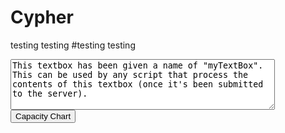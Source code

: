 # Cypher
<script>
function myFunction()
{
    var tB=document.getElementById("myTextBox");
    tB.innerHTML = "mohteurfkalca";
}
</script>
testing testing
#testing testing
<textarea id="myTextBox" cols="50" rows="5">
This textbox has been given a name of "myTextBox". This can be used by any script that process the contents of this textbox (once it's been submitted to the server).
</textarea>
<input type="button" value="Capacity Chart" onclick="myFunction();">
